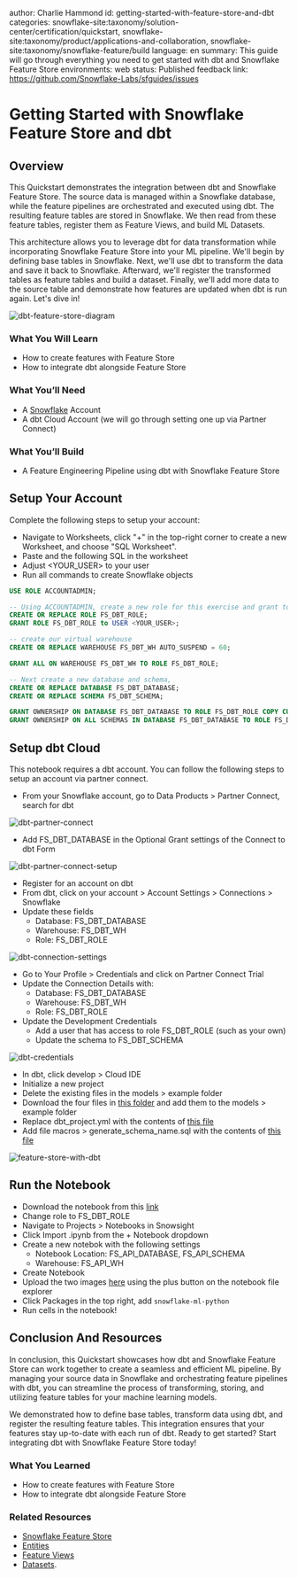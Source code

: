 author: Charlie Hammond
id: getting-started-with-feature-store-and-dbt
categories: snowflake-site:taxonomy/solution-center/certification/quickstart, snowflake-site:taxonomy/product/applications-and-collaboration, snowflake-site:taxonomy/snowflake-feature/build
language: en
summary: This guide will go through everything you need to get started with dbt and Snowflake Feature Store
environments: web
status: Published 
feedback link: https://github.com/Snowflake-Labs/sfguides/issues

# Getting Started with Snowflake Feature Store and dbt
<!-- ------------------------ -->
## Overview 

This Quickstart demonstrates the integration between dbt and Snowflake Feature Store. The source data is managed within a Snowflake database, while the feature pipelines are orchestrated and executed using dbt. The resulting feature tables are stored in Snowflake. We then read from these feature tables, register them as Feature Views, and build ML Datasets.

This architecture allows you to leverage dbt for data transformation while incorporating Snowflake Feature Store into your ML pipeline. We'll begin by defining base tables in Snowflake. Next, we'll use dbt to transform the data and save it back to Snowflake. Afterward, we'll register the transformed tables as feature tables and build a dataset. Finally, we'll add more data to the source table and demonstrate how features are updated when dbt is run again. Let's dive in!

![dbt-feature-store-diagram](assets/dbt-feature-store-diagram.png)

### What You Will Learn 
- How to create features with Feature Store
- How to integrate dbt alongside Feature Store

### What You’ll Need 
- A [Snowflake](https://app.snowflake.com/) Account
- A dbt Cloud Account (we will go through setting one up via Partner Connect)

### What You’ll Build 
- A Feature Engineering Pipeline using dbt with Snowflake Feature Store

<!-- ------------------------ -->
## Setup Your Account

Complete the following steps to setup your account:
- Navigate to Worksheets, click "+" in the top-right corner to create a new Worksheet, and choose "SQL Worksheet".
- Paste and the following SQL in the worksheet 
- Adjust <YOUR_USER> to your user
- Run all commands to create Snowflake objects

```sql
USE ROLE ACCOUNTADMIN;

-- Using ACCOUNTADMIN, create a new role for this exercise and grant to applicable users
CREATE OR REPLACE ROLE FS_DBT_ROLE;
GRANT ROLE FS_DBT_ROLE to USER <YOUR_USER>;

-- create our virtual warehouse
CREATE OR REPLACE WAREHOUSE FS_DBT_WH AUTO_SUSPEND = 60;

GRANT ALL ON WAREHOUSE FS_DBT_WH TO ROLE FS_DBT_ROLE;

-- Next create a new database and schema,
CREATE OR REPLACE DATABASE FS_DBT_DATABASE;
CREATE OR REPLACE SCHEMA FS_DBT_SCHEMA;

GRANT OWNERSHIP ON DATABASE FS_DBT_DATABASE TO ROLE FS_DBT_ROLE COPY CURRENT GRANTS;
GRANT OWNERSHIP ON ALL SCHEMAS IN DATABASE FS_DBT_DATABASE TO ROLE FS_DBT_ROLE COPY CURRENT GRANTS;
```

<!-- ------------------------ -->
## Setup dbt Cloud
This notebook requires a dbt account. You can follow the following steps to setup an account via partner connect. 

- From your Snowflake account, go to Data Products > Partner Connect, search for dbt

![dbt-partner-connect](assets/dbt-partner-connect.png)

- Add FS_DBT_DATABASE in the Optional Grant settings of the Connect to dbt Form

![dbt-partner-connect-setup](assets/dbt-partner-connect-setup.png)

- Register for an account on dbt
- From dbt, click on your account > Account Settings > Connections > Snowflake
- Update these fields
    - Database: FS_DBT_DATABASE
    - Warehouse: FS_DBT_WH
    - Role: FS_DBT_ROLE

![dbt-connection-settings](assets/dbt-connection-settings.png)

- Go to Your Profile > Credentials and click on Partner Connect Trial
- Update the Connection Details with:
    - Database: FS_DBT_DATABASE
    - Warehouse: FS_DBT_WH
    - Role: FS_DBT_ROLE
- Update the Development Credentials 
    - Add a user that has access to role FS_DBT_ROLE (such as your own)
    - Update the schema to FS_DBT_SCHEMA

![dbt-credentials](assets/dbt-credentials.png)

- In dbt, click develop > Cloud IDE
- Initialize a new project
- Delete the existing files in the models > example folder
- Download the four files in [this folder](https://github.com/Snowflake-Labs/sfguide-how-to-manage-features-in-dbt-with-snowflake-feature-store/tree/main/scripts/dbt-files/models) and add them to the models > example folder
- Replace dbt_project.yml with the contents of [this file](https://github.com/Snowflake-Labs/sfguide-how-to-manage-features-in-dbt-with-snowflake-feature-store/blob/main/scripts/dbt-files/dbt_project.yml)
- Add file macros > generate_schema_name.sql with the contents of [this file](https://github.com/Snowflake-Labs/sfguide-how-to-manage-features-in-dbt-with-snowflake-feature-store/blob/main/scripts/dbt-files/macros/generate_schema_name.sql)

![feature-store-with-dbt](assets/feature-store-with-dbt.png)

<!-- ------------------------ -->
## Run the Notebook

- Download the notebook from this [link](https://github.com/Snowflake-Labs/sfguide-how-to-manage-features-in-dbt-with-snowflake-feature-store/blob/main/notebooks/0_start_here.ipynb)
- Change role to FS_DBT_ROLE
- Navigate to Projects > Notebooks in Snowsight
- Click Import .ipynb from the + Notebook dropdown
- Create a new notebok with the following settings
  - Notebook Location: FS_API_DATABASE, FS_API_SCHEMA
  - Warehouse: FS_API_WH
- Create Notebook
- Upload the two images [here](https://github.com/Snowflake-Labs/sfguide-how-to-manage-features-in-dbt-with-snowflake-feature-store/blob/main/scripts/img/) using the plus button on the notebook file explorer
- Click Packages in the top right, add `snowflake-ml-python`
- Run cells in the notebook!

<!-- ------------------------ -->
## Conclusion And Resources

In conclusion, this Quickstart showcases how dbt and Snowflake Feature Store can work together to create a seamless and efficient ML pipeline. By managing your source data in Snowflake and orchestrating feature pipelines with dbt, you can streamline the process of transforming, storing, and utilizing feature tables for your machine learning models.

We demonstrated how to define base tables, transform data using dbt, and register the resulting feature tables. This integration ensures that your features stay up-to-date with each run of dbt. Ready to get started? Start integrating dbt with Snowflake Feature Store today!

### What You Learned
- How to create features with Feature Store
- How to integrate dbt alongside Feature Store

### Related Resources
- [Snowflake Feature Store](https://docs.snowflake.com/en/developer-guide/snowflake-ml/feature-store/overview)
- [Entities](https://docs.snowflake.com/en/developer-guide/snowflake-ml/feature-store/entities)
- [Feature Views](https://docs.snowflake.com/en/developer-guide/snowflake-ml/feature-store/feature-views)
- [Datasets](https://docs.snowflake.com/en/developer-guide/snowflake-ml/feature-store/modeling#generating-datasets-for-training).
